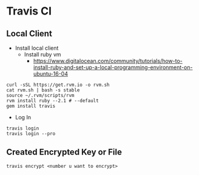 # Travis CI

## Local Client
* Install local client
  * Install ruby vm
     * https://www.digitalocean.com/community/tutorials/how-to-install-ruby-and-set-up-a-local-programming-environment-on-ubuntu-16-04
```
curl -sSL https://get.rvm.io -o rvm.sh
cat rvm.sh | bash -s stable
source ~/.rvm/scripts/rvm
rvm install ruby --2.1 # --default
gem install travis
```
* Log In
```
travis login
travis login --pro
```
## Created Encrypted Key or File
```
travis encrypt <number u want to encrypt>
```
